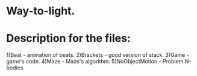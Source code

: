 # Way-to-light.
# Description for the files:
1)Beat - animation of beats.
2)Brackets - good version of stack.
3)Game - game's code.
4)Maze - Maze's algorithm.
5)NoObjectMotion - Problem N-bodies.

